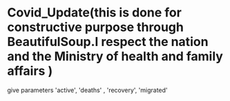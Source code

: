 # Covid_Update(this is done for constructive purpose through BeautifulSoup.I respect the nation and the Ministry of health and family affairs )

give parameters 'active',  'deaths'  , 'recovery', 'migrated'
